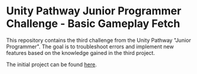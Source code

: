 # Unity Pathway Junior Programmer Challenge - Basic Gameplay Fetch

This repository contains the third challenge from the Unity Pathway "Junior Programmer". The goal is to troubleshoot errors and implement new features based on the knowledge gained in the third project.

The initial project can be found [here](https://github.com/JoshuaScherer1996/unity_pathway_soundsAndEffects_runner).